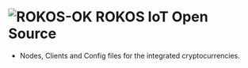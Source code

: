 ![ROKOS-OK](http://i.imgur.com/XPXrqBg.png)
ROKOS IoT Open Source
=========================== 
* Nodes, Clients and Config files for the integrated cryptocurrencies.